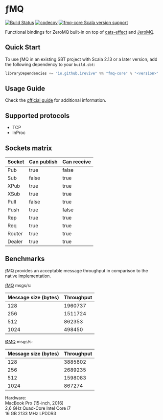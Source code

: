 # ƒMQ
[![Build Status](https://github.com/iRevive/fmq/workflows/CI/badge.svg)](https://github.com/iRevive/fmq/actions)
[![codecov](https://codecov.io/gh/iRevive/fmq/branch/master/graph/badge.svg)](https://codecov.io/gh/iRevive/fmq)
[![fmq-core Scala version support](https://index.scala-lang.org/irevive/fmq/fmq-core/latest-by-scala-version.svg)](https://index.scala-lang.org/irevive/fmq/fmq-core)  

Functional bindings for ZeroMQ built-in on top of [cats-effect](https://github.com/typelevel/cats-effect) and [JeroMQ](https://github.com/zeromq/jeromq).

## Quick Start

To use ƒMQ in an existing SBT project with Scala 2.13 or a later version, add the following dependency to your `build.sbt`:
 
```scala
libraryDependencies += "io.github.irevive" %% "fmq-core" % "<version>"
```

## Usage Guide

Check the [official guide](https://irevive.github.io/fmq/) for additional information.

## Supported protocols

* TCP
* InProc

## Sockets matrix

| Socket | Can publish | Can receive |
|--------|-------------|-------------|
| Pub    | true        | false       |
| Sub    | false       | true        |
| XPub   | true        | true        |
| XSub   | true        | true        |
| Pull   | false       | true        |
| Push   | true        | false       |
| Rep    | true        | true        |
| Req    | true        | true        |
| Router | true        | true        |
| Dealer | true        | true        |

## Benchmarks

ƒMQ provides an acceptable message throughput in comparison to the native implementation.

[ƒMQ](https://github.com/iRevive/fmq/blob/master/bench/src/main/scala/io/fmq/SocketBenchmark.scala) msgs/s:

| Message size (bytes) | Throughput |
|----------------------|------------|
| 128                  | 1960737    |
| 256                  | 1511724    |
| 512                  | 862353     |
| 1024                 | 498450     |

[ØMQ](http://wiki.zeromq.org/results:ib-tests-v206) msgs/s: 

| Message size (bytes) | Throughput |
|----------------------|------------|
| 128                  | 3885802    |
| 256                  | 2689235    |
| 512                  | 1598083    |
| 1024                 | 867274     |

Hardware:  
MacBook Pro (15-inch, 2016)  
2,6 GHz Quad-Core Intel Core i7  
16 GB 2133 MHz LPDDR3  
